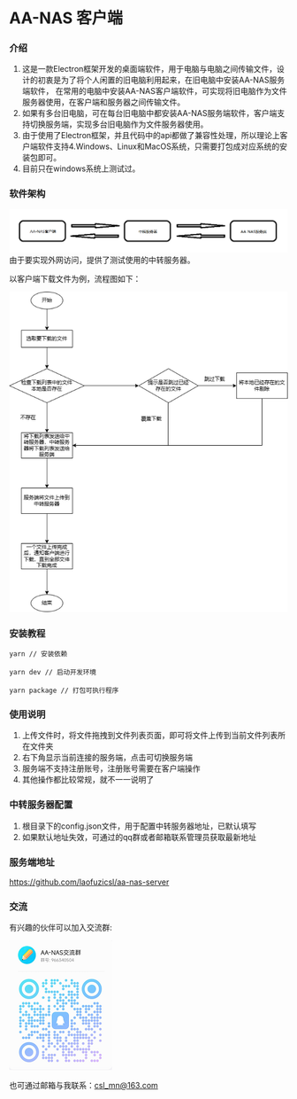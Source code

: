 # AA-NAS 客户端

### 介绍
1. 这是一款Electron框架开发的桌面端软件，用于电脑与电脑之间传输文件，设计的初衷是为了将个人闲置的旧电脑利用起来，在旧电脑中安装AA-NAS服务端软件，
在常用的电脑中安装AA-NAS客户端软件，可实现将旧电脑作为文件服务器使用，在客户端和服务器之间传输文件。
2. 如果有多台旧电脑，可在每台旧电脑中都安装AA-NAS服务端软件，客户端支持切换服务端，实现多台旧电脑作为文件服务器使用。
3. 由于使用了Electron框架，并且代码中的api都做了兼容性处理，所以理论上客户端软件支持4.Windows、Linux和MacOS系统，只需要打包成对应系统的安装包即可。
4. 目前只在windows系统上测试过。

### 软件架构

![架构图](./doc/架构图.png)
由于要实现外网访问，提供了测试使用的中转服务器。

以客户端下载文件为例，流程图如下：

![下载流程图](./doc/下载流程图.png)


### 安装教程

```
yarn // 安装依赖

yarn dev // 启动开发环境

yarn package // 打包可执行程序
```

### 使用说明

1. 上传文件时，将文件拖拽到文件列表页面，即可将文件上传到当前文件列表所在文件夹
2. 右下角显示当前连接的服务端，点击可切换服务端
3. 服务端不支持注册账号，注册账号需要在客户端操作
4. 其他操作都比较常规，就不一一说明了

### 中转服务器配置
1. 根目录下的config.json文件，用于配置中转服务器地址，已默认填写
2. 如果默认地址失效，可通过的qq群或者邮箱联系管理员获取最新地址

### 服务端地址
https://github.com/laofuzicsl/aa-nas-server

### 交流
有兴趣的伙伴可以加入交流群:

![交流群二维码](./doc/交流群二维码.png)

也可通过邮箱与我联系：csl_mn@163.com
